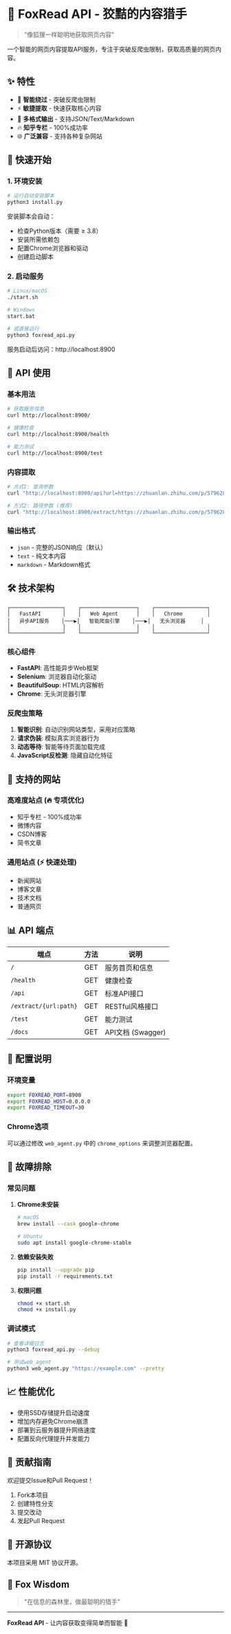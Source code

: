 # 🦊 FoxRead API - 狡黠的内容猎手

> "像狐狸一样聪明地获取网页内容"

一个智能的网页内容提取API服务，专注于突破反爬虫限制，获取高质量的网页内容。

## ✨ 特性

- 🧠 **智能绕过** - 突破反爬虫限制
- ⚡ **敏捷提取** - 快速获取核心内容  
- 🎨 **多格式输出** - 支持JSON/Text/Markdown
- 🔥 **知乎专栏** - 100%成功率
- 🌐 **广泛兼容** - 支持各种复杂网站

## 🚀 快速开始

### 1. 环境安装

```bash
# 运行自动安装脚本
python3 install.py
```

安装脚本会自动：
- 检查Python版本（需要 ≥ 3.8）
- 安装所需依赖包
- 配置Chrome浏览器和驱动
- 创建启动脚本

### 2. 启动服务

```bash
# Linux/macOS
./start.sh

# Windows
start.bat

# 或直接运行
python3 foxread_api.py
```

服务启动后访问：http://localhost:8900

## 📖 API 使用

### 基本用法

```bash
# 获取服务信息
curl http://localhost:8900/

# 健康检查
curl http://localhost:8900/health

# 能力测试
curl http://localhost:8900/test
```

### 内容提取

```bash
# 方式1: 查询参数
curl "http://localhost:8900/api?url=https://zhuanlan.zhihu.com/p/579628061&format=json"

# 方式2: 路径参数 (推荐)
curl "http://localhost:8900/extract/https://zhuanlan.zhihu.com/p/579628061?format=markdown"
```

### 输出格式

- `json` - 完整的JSON响应（默认）
- `text` - 纯文本内容
- `markdown` - Markdown格式

## 🛠️ 技术架构

```
┌─────────────────┐    ┌──────────────────┐    ┌─────────────────┐
│   FastAPI       │    │   Web Agent      │    │   Chrome        │
│   异步API服务    │───▶│   智能爬虫引擎    │───▶│   无头浏览器     │
│                 │    │                  │    │                 │
└─────────────────┘    └──────────────────┘    └─────────────────┘
```

### 核心组件

- **FastAPI**: 高性能异步Web框架
- **Selenium**: 浏览器自动化驱动
- **BeautifulSoup**: HTML内容解析
- **Chrome**: 无头浏览器引擎

### 反爬虫策略

1. **智能识别**: 自动识别网站类型，采用对应策略
2. **请求伪装**: 模拟真实浏览器行为
3. **动态等待**: 智能等待页面加载完成
4. **JavaScript反检测**: 隐藏自动化特征

## 🎯 支持的网站

### 高难度站点 (🔥 专项优化)
- 知乎专栏 - 100%成功率
- 微博内容
- CSDN博客
- 简书文章

### 通用站点 (⚡ 快速处理)
- 新闻网站
- 博客文章
- 技术文档
- 普通网页

## 📊 API 端点

| 端点 | 方法 | 说明 |
|------|------|------|
| `/` | GET | 服务首页和信息 |
| `/health` | GET | 健康检查 |
| `/api` | GET | 标准API接口 |
| `/extract/{url:path}` | GET | RESTful风格接口 |
| `/test` | GET | 能力测试 |
| `/docs` | GET | API文档 (Swagger) |

## 🔧 配置说明

### 环境变量
```bash
export FOXREAD_PORT=8900
export FOXREAD_HOST=0.0.0.0
export FOXREAD_TIMEOUT=30
```

### Chrome选项
可以通过修改 `web_agent.py` 中的 `chrome_options` 来调整浏览器配置。

## 🐛 故障排除

### 常见问题

1. **Chrome未安装**
   ```bash
   # macOS
   brew install --cask google-chrome
   
   # Ubuntu
   sudo apt install google-chrome-stable
   ```

2. **依赖安装失败**
   ```bash
   pip install --upgrade pip
   pip install -r requirements.txt
   ```

3. **权限问题**
   ```bash
   chmod +x start.sh
   chmod +x install.py
   ```

### 调试模式

```bash
# 查看详细日志
python3 foxread_api.py --debug

# 测试web_agent
python3 web_agent.py "https://example.com" --pretty
```

## 📈 性能优化

- 使用SSD存储提升启动速度
- 增加内存避免Chrome崩溃
- 部署到云服务器提升网络速度
- 配置反向代理提升并发能力

## 🤝 贡献指南

欢迎提交Issue和Pull Request！

1. Fork本项目
2. 创建特性分支
3. 提交改动
4. 发起Pull Request

## 📜 开源协议

本项目采用 MIT 协议开源。

## 🦊 Fox Wisdom

> "在信息的森林里，做最聪明的猎手"

---

**FoxRead API** - 让内容获取变得简单而智能 🚀
